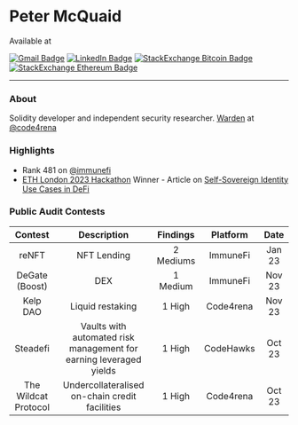 # Peter McQuaid

Available at

 [![Gmail Badge](https://img.shields.io/badge/Peter%20McQuaid-fce7eb?logo=gmail&style=flat)](mailto:petermcquaid0101@gmail.com) [![LinkedIn Badge](https://img.shields.io/badge/Peter%20McQuaid-blue?logo=linkedin&style=flat)](https://uk.linkedin.com/in/petermcquaid) [![StackExchange Bitcoin Badge](https://img.shields.io/badge/StackExchange%20-white?logo=bitcoin&style=flat)](https://bitcoin.stackexchange.com/users/139960/peter) [![StackExchange Ethereum Badge](https://img.shields.io/badge/StackExchange%20-c4cef8?logo=ethereum&style=flat)](https://ethereum.stackexchange.com/users/121725/peter)

---

### About


Solidity developer and independent security researcher. [Warden](https://code4rena.com/@peter) at [@code4rena](https://twitter.com/code4rena)  



### Highlights

- Rank 481 on [@immunefi](https://twitter.com/immunefi)
- [ETH London 2023 Hackathon](https://www.blog.encode.club/eth-london-hackathon-prizewinners-and-summary-85cdff4d093d) Winner - Article on [Self-Sovereign Identity Use Cases in DeFi](https://github.com/PeterMcQuaid/SSIs_In_DeFi/blob/main/Emergent_Use_Cases/Peter%20McQuaid%20-%20Emergent%20Use%20Cases%20for%20Self-Sovereign%20Identity%20in%20DeFi.pdf)  



### Public Audit Contests


| Contest | Description | Findings | Platform | Date |
| :------------------------------------: | :------------------------------------------------------------: | :-----------------------------------------: | :-------: |  :----------------:  |
| reNFT | NFT Lending | 2 Mediums | ImmuneFi | Jan 23 |
| DeGate (Boost) | DEX | 1 Medium | ImmuneFi | Nov 23 |
| Kelp DAO | Liquid restaking | 1 High | Code4rena | Nov 23 |
| Steadefi | Vaults with automated risk management for earning leveraged yields | 1 High | CodeHawks | Oct 23 |
| The Wildcat Protocol | Undercollateralised on-chain credit facilities | 1 High | Code4rena | Oct 23 |




